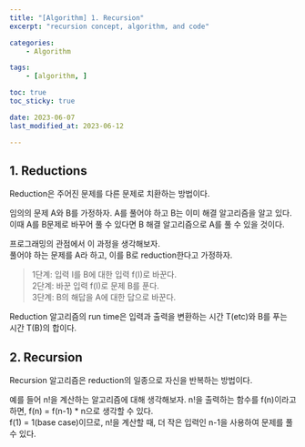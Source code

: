 ```yaml
---
title: "[Algorithm] 1. Recursion"
excerpt: "recursion concept, algorithm, and code"

categories:
    - Algorithm

tags:
    - [algorithm, ]

toc: true
toc_sticky: true

date: 2023-06-07
last_modified_at: 2023-06-12

---
```

## 1. Reductions
Reduction은 주어진 문제를 다른 문제로 치환하는 방법이다.  

임의의 문제 A와 B를 가정하자. A를 풀어야 하고 B는 이미 해결 알고리즘을 알고 있다. 이때 A를 B문제로 바꾸어 풀 수 있다면 B 해결 알고리즘으로 A를 풀 수 있을 것이다.

프로그래밍의 관점에서 이 과정을 생각해보자.  
풀어야 하는 문제를 A라 하고, 이를 B로 reduction한다고 가정하자.
> 1단계: 입력 I를 B에 대한 입력 f(I)로 바꾼다.  
> 2단계: 바꾼 입력 f(I)로 문제 B를 푼다.  
> 3단계: B의 해답을 A에 대한 답으로 바꾼다.  

Reduction 알고리즘의 run time은 입력과 출력을 변환하는 시간 T(etc)와 B를 푸는 시간 T(B)의 합이다.

## 2. Recursion
Recursion 알고리즘은 reduction의 일종으로 자신을 반복하는 방법이다.

예를 들어 n!을 계산하는 알고리즘에 대해 생각해보자. n!을 출력하는 함수를 f(n)이라고 하면, f(n) = f(n-1) * n으로 생각할 수 있다.  
f(1) = 1(base case)이므로, n!을 계산할 때, 더 작은 입력인 n-1을 사용하여 문제를 풀 수 있다.